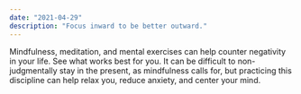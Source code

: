 ```yaml
---
date: "2021-04-29"
description: "Focus inward to be better outward."
---
```


Mindfulness, meditation, and mental exercises can help counter negativity in your life. See what works best for you. It can be difficult to non-judgmentally stay in the present, as mindfulness calls for, but practicing this discipline can help relax you, reduce anxiety, and center your mind.